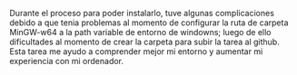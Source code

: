 Durante el proceso para poder instalarlo, tuve algunas complicaciones debido a que tenia problemas al momento de configurar la ruta de carpeta MinGW-w64 a la path variable de entorno de windowns; luego de ello dificultades al momento de crear la carpeta para subir la tarea al github.
Esta tarea me ayudo a comprender mejor mi entorno y aumentar mi experiencia con mi ordenador.